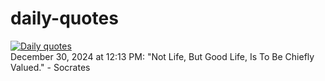 # daily-quotes
[![Daily quotes](https://github.com/ceepu8/daily-quotes/actions/workflows/daily-quote.yml/badge.svg)](https://github.com/ceepu8/daily-quotes/actions/workflows/daily-quote.yml)<br/>
December 30, 2024 at 12:13 PM: "Not Life, But Good Life, Is To Be Chiefly Valued." - Socrates
